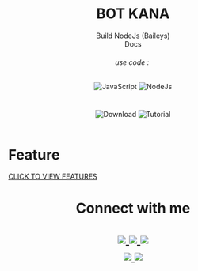 <h1 align="center">BOT KANA</h1>
<div align="center">Build NodeJs (Baileys)</div>
<div align="center">Docs</div>
<h6 align="center">use code :&nbsp;</h6>
</div>
<div align="center">
<img class="mt-1" alt="JavaScript" src="https://img.shields.io/badge/javascript%20-%23323330.svg?&style=for-the-badge&logo=javascript&logoColor=%23F7DF1E"/>
<img class="mt-1" alt="NodeJs" src="https://img.shields.io/badge/Node.js%20-green?&style=for-the-badge&logo=Node.js&logoColor=white"/>
</div>

<h1></h1>
<div align="center">
<img class="mt-1" alt="Download" src="https://img.shields.io/badge/DOWNLOAD SC-25D366?style=for-the-badge"/>
<img class="mt-1" alt="Tutorial" src="https://img.shields.io/badge/TUTORIAL YT%20-red?&style=for-the-badge"/>
</div>

<br>
<h1>Feature</h1>
<a href="https://github.com/ilham1104/docs-kanna-bot/blob/main/feature.md">CLICK TO VIEW FEATURES</a>
<br>

<h1 align="center"> Connect with me
<p align="center">
  <a href="https://instagram.com/ilham_sk4"><img src="https://img.shields.io/badge/Instagram-E4405F?style=for-the-badge&logo=instagram&logoColor=white"/> 
  <a href="https://wa.me/6285745876650"><img src="https://img.shields.io/badge/WhatsApp-25D366?style=for-the-badge&logo=whatsapp&logoColor=white" />
  <a href="https://www.facebook.com/ilhamsk4/"><img src="https://img.shields.io/badge/Facebook-%234267B2.svg?&style=for-the-badge&logo=facebook&logoColor=white" />
  <br>
  <a href="https://github.com/ilham1104"><img src="https://img.shields.io/badge/-GitHub-black?style=flat-square&logo=github" /> 
  <a href="https://www.youtube.com/c/VeeArk"><img src="https://img.shields.io/youtube/channel/subscribers/UCQItR_qF3Wt8z4zXSP-4abQ?style=social" /> <br>
</p>
